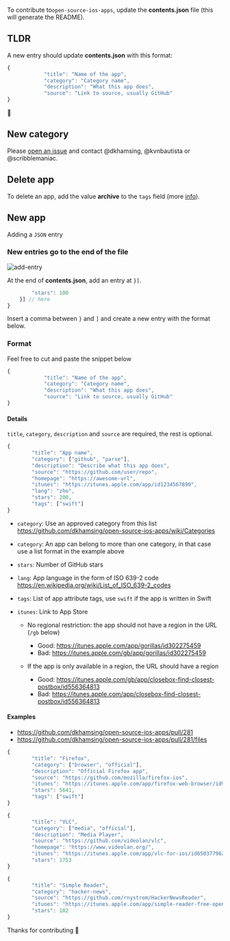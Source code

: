 To contribute to`open-source-ios-apps`, update the **contents.json** file (this will generate the README).

## TLDR

A new entry should update **contents.json** with this format:

```js
{
            "title": "Name of the app",
            "category": "Category name",
            "description": "What this app does",
            "source": "Link to source, usually GitHub"
}
```

:tada:

## New category

Please [open an issue](https://github.com/dkhamsing/open-source-ios-apps/issues) and contact
@dkhamsing, @kvnbautista or @scribblemaniac.

## Delete app

To delete an app, add the value **archive** to the `tags` field (more [info](https://github.com/dkhamsing/open-source-ios-apps/wiki/Deleting)).

## New app

Adding a `JSON` entry

### New entries go to the end of the file

![add-entry](https://cloud.githubusercontent.com/assets/4723115/15217463/7f8060c6-1810-11e6-97f7-3b555dc78bf9.gif)

At the end of **contents.json**, add an entry at `}]`.

```js
		"stars": 100
	}] // here
}
```

Insert a comma between `}` and `]` and create a new entry with the format below.

### Format

Feel free to cut and paste the snippet below

```js
{
    	  	"title": "Name of the app",
    		"category": "Category name",
    		"description": "What this app does",
    		"source": "Link to source, usually GitHub"
}
```

#### Details

`title`, `category`, `description` and `source` are required, the rest is optional.

```js
{
		"title": "App name",
		"category": ["github", "parse"],
		"description": "Describe what this app does",
		"source": "https://github.com/user/repo",
		"homepage": "https://awesome-url",
		"itunes": "https://itunes.apple.com/app/id1234567890",		
		"lang": "zho",     
		"stars": 200,     
		"tags": ["swift"]
}
```

- `category`: Use an approved category from this list  https://github.com/dkhamsing/open-source-ios-apps/wiki/Categories

- `category`: An app can belong to more than one category, in that case use a list format in the example above

- `stars`: Number of GitHub stars

- `lang`: App language in the form of ISO 639-2 code https://en.wikipedia.org/wiki/List_of_ISO_639-2_codes

- `tags`: List of app attribute tags, use `swift` if the app is written in Swift

- `itunes`: Link to App Store

  - No regional restriction: the app should not have a region in the URL (`/gb` below)

    - Good: https://itunes.apple.com/app/gorillas/id302275459
    - Bad:  https://itunes.apple.com/gb/app/gorillas/id302275459

  - If the app is only available in a region, the URL should have a region

	- Good: https://itunes.apple.com/gb/app/closebox-find-closest-postbox/id556364813
	- Bad:  https://itunes.apple.com/app/closebox-find-closest-postbox/id556364813


#### Examples

- https://github.com/dkhamsing/open-source-ios-apps/pull/281
- https://github.com/dkhamsing/open-source-ios-apps/pull/281/files

```js
{
		"title": "Firefox",
		"category": ["browser", "official"],
		"description": "Official Firefox app",
		"source": "https://github.com/mozilla/firefox-ios",
		"itunes": "https://itunes.apple.com/app/firefox-web-browser/id989804926",
		"stars": 5641,
		"tags": ["swift"]
}
```

```js
{
		"title": "VLC",
		"category": ["media", "official"],
		"description": "Media Player",
		"source": "https://github.com/videolan/vlc",
		"homepage": "https://www.videolan.org/",
		"itunes": "https://itunes.apple.com/app/vlc-for-ios/id650377962",
		"stars": 1753
}
```

```js
{
		"title": "Simple Reader",
		"category": "hacker-news",
		"source": "https://github.com/rnystrom/HackerNewsReader",
		"itunes": "https://itunes.apple.com/app/simple-reader-free-open-source/id1000995253",
		"stars": 182
}
```

Thanks for contributing :tada:
